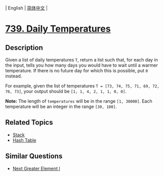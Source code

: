 
| English | [简体中文](README.md) |

# [739. Daily Temperatures](https://leetcode-cn.com/problems/daily-temperatures/)

## Description

<p>
Given a list of daily temperatures <code>T</code>, return a list such that, for each day in the input, tells you how many days you would have to wait until a warmer temperature.  If there is no future day for which this is possible, put <code>0</code> instead.
</p><p>
For example, given the list of temperatures <code>T = [73, 74, 75, 71, 69, 72, 76, 73]</code>, your output should be <code>[1, 1, 4, 2, 1, 1, 0, 0]</code>.
</p>

<p><b>Note:</b>
The length of <code>temperatures</code> will be in the range <code>[1, 30000]</code>.
Each temperature will be an integer in the range <code>[30, 100]</code>.
</p>

## Related Topics

- [Stack](https://leetcode-cn.com/tag/stack)
- [Hash Table](https://leetcode-cn.com/tag/hash-table)

## Similar Questions

- [Next Greater Element I](../next-greater-element-i/README_EN.md)
